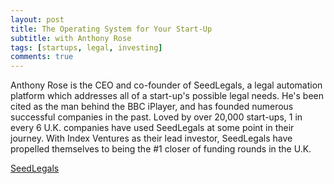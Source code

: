```yaml
---
layout: post
title: The Operating System for Your Start-Up
subtitle: with Anthony Rose
tags: [startups, legal, investing]
comments: true
---
```


Anthony Rose is the CEO and co-founder of SeedLegals, a legal automation platform which addresses all of a start-up's possible legal needs. He's been cited as the man behind the BBC iPlayer, and has founded numerous successful companies in the past. Loved by over 20,000 start-ups, 1 in every 6 U.K. companies have used SeedLegals at some point in their journey. With Index Ventures as their lead investor, SeedLegals have propelled themselves to being the #1 closer of funding rounds in the U.K.

[SeedLegals](https://seedlegals.com/)